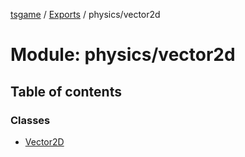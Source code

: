 [tsgame](../README.md) / [Exports](../modules.md) / physics/vector2d

# Module: physics/vector2d

## Table of contents

### Classes

- [Vector2D](../classes/physics_vector2d.Vector2D.md)
